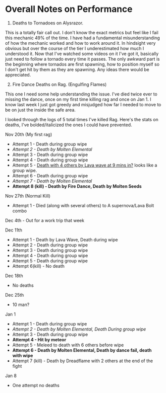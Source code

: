 # Overall Notes on Performance

1. Deaths to Tornadoes on Alysrazor. 

This is a totally fair call out. I don't know the exact metrics but feel like I fail this mechanic 49% of the time. I have had a fundamental misunderstanding of how the mechanic worked and how to work around it. In hindsight very obvious but over the course of the tier I underestimated how much I understood it. Now that I've watched some videos on it I've got it, basically just need to follow a tornado every time it passes. The only awkward part is the beginning where tornados are first spawning, how to position myself so I don't get hit by them as they are spawning. Any ideas there would be appreciated.

2. Fire Dance Deaths on Rag. (Engulfing Flames)

This one I need some help understanding the issue. I've died twice ever to missing the dance, once on my first time killing rag and once on Jan 1. I know last week I just got greedy and misjudged how far I needed to move to be on just the inside the safe area. 

I looked through the logs of 5 total times I've killed Rag. Here's the stats on deaths, I've bolded/italicized the ones I could have prevented.

Nov 20th (My first rag)
* Attempt 1 - Death during group wipe
* *Attempt 2 - Death by Molten Elemental*
* Attempt 3 - Death during group wipe
* Attempt 4 - Death during group wipe
* Attempt 5 - [Death with 4 others by Lava wave at 9 mins in?](https://classic.warcraftlogs.com/reports/gRzcmyAXN7CBPwLq?fight=81&type=deaths) looks like a group wipe.
* Attempt 6 - Death during group wipe
* *Attempt 7 - Death by Molten Elemental*
* **Attempt 8 (kill) - Death by Fire Dance, Death by Molten Seeds**

Nov 27th (Normal Kill)
* Attempt 1 - Died (along with several others) to A supernova/Lava Bolt combo

Dec 4th - Out for a work trip that week

Dec 11th
* Attempt 1 - Death by Lava Wave, Death during wipe
* Attempt 2 - Death during group wipe
* Attempt 3 - Death during group wipe
* Attempt 4 - Death during group wipe
* Attempt 5 - Death during group wipe
* Attempt 6(kill) - No death

Dec 18th
* No deaths

Dec 25th
* 10 man?

Jan 1
* Attempt 1 - Death during group wipe
* *Attempt 2 - Death by Molten Elemental, Death During group wipe*
* Attempt 3 - Death during group wipe
* **Attempt 4 - Hit by meteor**
* Attempt 5 - Meleed to death with 6 others before wipe
* **Attempt 6 - Death by Molten Elemental, Death by dance fail, death with wipe**
* Attempt 7 (kill) - Death by Dreadflame with 2 others at the end of the fight

Jan 8
* One attempt no deaths
